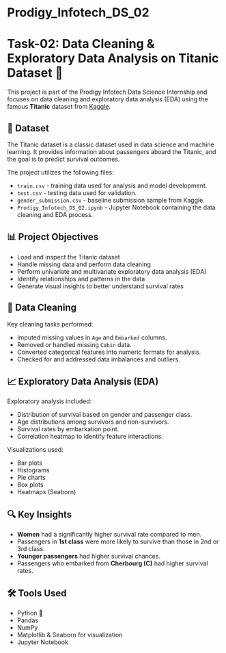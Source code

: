 # Prodigy_Infotech_DS_02
# Task-02: Data Cleaning & Exploratory Data Analysis on Titanic Dataset 🚢

This project is part of the Prodigy Infotech Data Science Internship and focuses on data cleaning and exploratory data analysis (EDA) using the famous **Titanic** dataset from [Kaggle](https://www.kaggle.com/c/titanic/data).

## 📁 Dataset

The Titanic dataset is a classic dataset used in data science and machine learning. It provides information about passengers aboard the Titanic, and the goal is to predict survival outcomes.

The project utilizes the following files:

- `train.csv` - training data used for analysis and model development.
- `test.csv` - testing data used for validation.
- `gender_submission.csv` - baseline submission sample from Kaggle.
- `Prodigy_Infotech_DS_02.ipynb` - Jupyter Notebook containing the data cleaning and EDA process.

## 📊 Project Objectives

- Load and inspect the Titanic dataset
- Handle missing data and perform data cleaning
- Perform univariate and multivariate exploratory data analysis (EDA)
- Identify relationships and patterns in the data
- Generate visual insights to better understand survival rates

## 🧹 Data Cleaning

Key cleaning tasks performed:
- Imputed missing values in `Age` and `Embarked` columns.
- Removed or handled missing `Cabin` data.
- Converted categorical features into numeric formats for analysis.
- Checked for and addressed data imbalances and outliers.

## 📈 Exploratory Data Analysis (EDA)

Exploratory analysis included:
- Distribution of survival based on gender and passenger class.
- Age distributions among survivors and non-survivors.
- Survival rates by embarkation point.
- Correlation heatmap to identify feature interactions.

Visualizations used:
- Bar plots
- Histograms
- Pie charts
- Box plots
- Heatmaps (Seaborn)

## 🔍 Key Insights

- **Women** had a significantly higher survival rate compared to men.
- Passengers in **1st class** were more likely to survive than those in 2nd or 3rd class.
- **Younger passengers** had higher survival chances.
- Passengers who embarked from **Cherbourg (C)** had higher survival rates.

## 🛠️ Tools Used

- Python 🐍
- Pandas
- NumPy
- Matplotlib & Seaborn for visualization
- Jupyter Notebook
